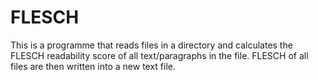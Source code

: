 # FLESCH
This is a programme that reads files in a directory and calculates the FLESCH readability score of all text/paragraphs in the file.
FLESCH of all files are then written into a new text file.
